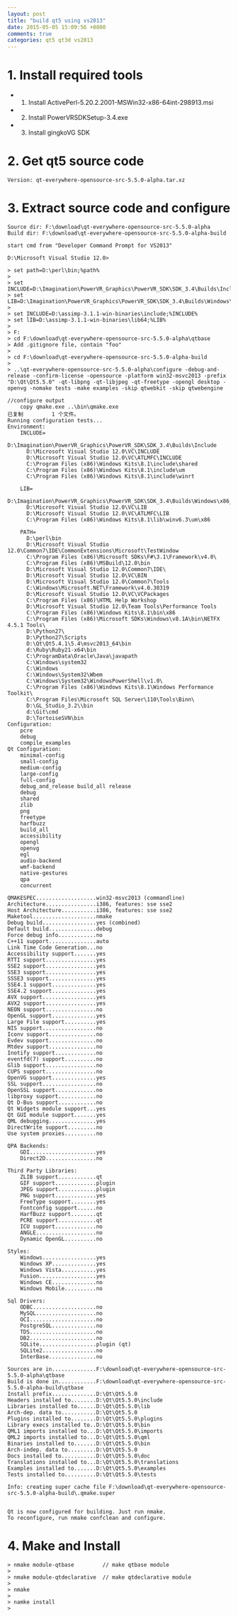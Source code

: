 ```yaml
---
layout: post
title: "build qt5 using vs2013"
date: 2015-05-05 15:09:56 +0800
comments: true
categories: qt5 qt3d vs2013
---
```


# 1. Install required tools #	
- 1) Install ActivePerl-5.20.2.2001-MSWin32-x86-64int-298913.msi
- 2) Install PowerVRSDKSetup-3.4.exe	
- 3) Install gingkoVG SDK

# 2. Get qt5 source code #

    Version: qt-everywhere-opensource-src-5.5.0-alpha.tar.xz

# 3. Extract source code and configure #
    Source dir: F:\download\qt-everywhere-opensource-src-5.5.0-alpha
	Build dir: F:\download\qt-everywhere-opensource-src-5.5.0-alpha-build
	
	start cmd from "Developer Command Prompt for VS2013"

	D:\Microsoft Visual Studio 12.0>

	> set path=D:\perl\bin;%path%
	> 
	> set INCLUDE=D:\Imagination\PowerVR_Graphics\PowerVR_SDK\SDK_3.4\Builds\Include;%INCLUDE%
	> set LIB=D:\Imagination\PowerVR_Graphics\PowerVR_SDK\SDK_3.4\Builds\Windows\x86_64\Lib;%LIB%
	>
	> set INCLUDE=D:\assimp-3.1.1-win-binaries\include;%INCLUDE%
	> set lIB=D:\assimp-3.1.1-win-binaries\lib64;%LIB%
	>  
	> F:
	> cd F:\download\qt-everywhere-opensource-src-5.5.0-alpha\qtbase
	> Add .gitignore file, contain "foo"
	> 
	> cd F:\download\qt-everywhere-opensource-src-5.5.0-alpha-build
	> 
	> ..\qt-everywhere-opensource-src-5.5.0-alpha\configure -debug-and-release -confirm-license -opensource -platform win32-msvc2013 -prefix "D:\Qt\Qt5.5.0" -qt-libpng -qt-libjpeg -qt-freetype -opengl desktop -openvg -nomake tests -make examples -skip qtwebkit -skip qtwebengine
	
	//configure output
        copy qmake.exe ..\bin\qmake.exe
	已复制         1 个文件。
	Running configuration tests...
	Environment:
	    INCLUDE=
	      D:\Imagination\PowerVR_Graphics\PowerVR_SDK\SDK_3.4\Builds\Include
	      D:\Microsoft Visual Studio 12.0\VC\INCLUDE
	      D:\Microsoft Visual Studio 12.0\VC\ATLMFC\INCLUDE
	      C:\Program Files (x86)\Windows Kits\8.1\include\shared
	      C:\Program Files (x86)\Windows Kits\8.1\include\um
	      C:\Program Files (x86)\Windows Kits\8.1\include\winrt
	
	    LIB=
	      D:\Imagination\PowerVR_Graphics\PowerVR_SDK\SDK_3.4\Builds\Windows\x86_64\Lib
	      D:\Microsoft Visual Studio 12.0\VC\LIB
	      D:\Microsoft Visual Studio 12.0\VC\ATLMFC\LIB
	      C:\Program Files (x86)\Windows Kits\8.1\lib\winv6.3\um\x86
	
	    PATH=
	      D:\perl\bin
	      D:\Microsoft Visual Studio 12.0\Common7\IDE\CommonExtensions\Microsoft\TestWindow
	      C:\Program Files (x86)\Microsoft SDKs\F#\3.1\Framework\v4.0\
	      C:\Program Files (x86)\MSBuild\12.0\bin
	      D:\Microsoft Visual Studio 12.0\Common7\IDE\
	      D:\Microsoft Visual Studio 12.0\VC\BIN
	      D:\Microsoft Visual Studio 12.0\Common7\Tools
	      C:\Windows\Microsoft.NET\Framework\v4.0.30319
	      D:\Microsoft Visual Studio 12.0\VC\VCPackages
	      C:\Program Files (x86)\HTML Help Workshop
	      D:\Microsoft Visual Studio 12.0\Team Tools\Performance Tools
	      C:\Program Files (x86)\Windows Kits\8.1\bin\x86
	      C:\Program Files (x86)\Microsoft SDKs\Windows\v8.1A\bin\NETFX 4.5.1 Tools\
	      D:\Python27\
	      D:\Python27\Scripts
	      D:\Qt\Qt5.4.1\5.4\msvc2013_64\bin
	      d:\Ruby\Ruby21-x64\bin
	      C:\ProgramData\Oracle\Java\javapath
	      C:\Windows\system32
	      C:\Windows
	      C:\Windows\System32\Wbem
	      C:\Windows\System32\WindowsPowerShell\v1.0\
	      C:\Program Files (x86)\Windows Kits\8.1\Windows Performance Toolkit\
	      C:\Program Files\Microsoft SQL Server\110\Tools\Binn\
	      D:\GL_Studio_3.2\\bin
	      d:\Git\cmd
	      D:\TortoiseSVN\bin
	Configuration:
	    pcre
	    debug
	    compile_examples
	Qt Configuration:
	    minimal-config
	    small-config
	    medium-config
	    large-config
	    full-config
	    debug_and_release build_all release
	    debug
	    shared
	    zlib
	    png
	    freetype
	    harfbuzz
	    build_all
	    accessibility
	    opengl
	    openvg
	    egl
	    audio-backend
	    wmf-backend
	    native-gestures
	    qpa
	    concurrent
	
	QMAKESPEC...................win32-msvc2013 (commandline)
	Architecture................i386, features: sse sse2
	Host Architecture...........i386, features: sse sse2
	Maketool....................nmake
	Debug build.................yes (combined)
	Default build...............debug
	Force debug info............no
	C++11 support...............auto
	Link Time Code Generation...no
	Accessibility support.......yes
	RTTI support................yes
	SSE2 support................yes
	SSE3 support................yes
	SSSE3 support...............yes
	SSE4.1 support..............yes
	SSE4.2 support..............yes
	AVX support.................yes
	AVX2 support................yes
	NEON support................no
	OpenGL support..............yes
	Large File support..........yes
	NIS support.................no
	Iconv support...............no
	Evdev support...............no
	Mtdev support...............no
	Inotify support.............no
	eventfd(7) support..........no
	Glib support................no
	CUPS support................no
	OpenVG support..............yes
	SSL support.................no
	OpenSSL support.............no
	libproxy support............no
	Qt D-Bus support............no
	Qt Widgets module support...yes
	Qt GUI module support.......yes
	QML debugging...............yes
	DirectWrite support.........no
	Use system proxies..........no
	
	QPA Backends:
	    GDI.....................yes
	    Direct2D................no
	
	Third Party Libraries:
	    ZLIB support............qt
	    GIF support.............plugin
	    JPEG support............plugin
	    PNG support.............yes
	    FreeType support........yes
	    Fontconfig support......no
	    HarfBuzz support........qt
	    PCRE support............qt
	    ICU support.............no
	    ANGLE...................no
	    Dynamic OpenGL..........no
	
	Styles:
	    Windows.................yes
	    Windows XP..............yes
	    Windows Vista...........yes
	    Fusion..................yes
	    Windows CE..............no
	    Windows Mobile..........no
	
	Sql Drivers:
	    ODBC....................no
	    MySQL...................no
	    OCI.....................no
	    PostgreSQL..............no
	    TDS.....................no
	    DB2.....................no
	    SQLite..................plugin (qt)
	    SQLite2.................no
	    InterBase...............no
	
	Sources are in..............F:\download\qt-everywhere-opensource-src-5.5.0-alpha\qtbase
	Build is done in............F:\download\qt-everywhere-opensource-src-5.5.0-alpha-build\qtbase
	Install prefix..............D:\Qt\Qt5.5.0
	Headers installed to........D:\Qt\Qt5.5.0\include
	Libraries installed to......D:\Qt\Qt5.5.0\lib
	Arch-dep. data to...........D:\Qt\Qt5.5.0
	Plugins installed to........D:\Qt\Qt5.5.0\plugins
	Library execs installed to..D:\Qt\Qt5.5.0\bin
	QML1 imports installed to...D:\Qt\Qt5.5.0\imports
	QML2 imports installed to...D:\Qt\Qt5.5.0\qml
	Binaries installed to.......D:\Qt\Qt5.5.0\bin
	Arch-indep. data to.........D:\Qt\Qt5.5.0
	Docs installed to...........D:\Qt\Qt5.5.0\doc
	Translations installed to...D:\Qt\Qt5.5.0\translations
	Examples installed to.......D:\Qt\Qt5.5.0\examples
	Tests installed to..........D:\Qt\Qt5.5.0\tests
	
	Info: creating super cache file F:\download\qt-everywhere-opensource-src-5.5.0-alpha-build\.qmake.super
	
	
	Qt is now configured for building. Just run nmake.
	To reconfigure, run nmake confclean and configure.	


# 4. Make and Install #
	> nmake module-qtbase         // make qtbase module
	>
	> nmake module-qtdeclarative  // make qtdeclarative module
	>
	> nmake
	>
	> namke install
	>   